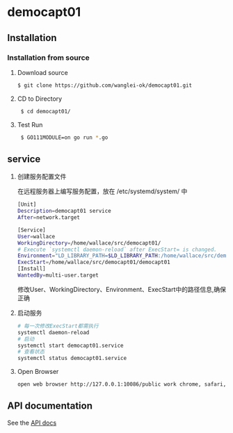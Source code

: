 # democapt01

## Installation

### Installation from source

1. Download source
   ```bash
   $ git clone https://github.com/wanglei-ok/democapt01.git
   ```
1. CD to Directory
   ```bash
    $ cd democapt01/
   ```
1. Test Run
   ```bash
    $ GO111MODULE=on go run *.go
   ```

## service

1. 创建服务配置文件

    在远程服务器上编写服务配置，放在 /etc/systemd/system/ 中
    ```bash
    [Unit]
    Description=democapt01 service
    After=network.target
    
    [Service]
    User=wallace
    WorkingDirectory=/home/wallace/src/democapt01/
    # Execute `systemctl daemon-reload` after ExecStart= is changed.
    Environment="LD_LIBRARY_PATH=$LD_LIBRARY_PATH:/home/wallace/src/democapt01/hksdk/linux/lib/"
    ExecStart=/home/wallace/src/democapt01/democapt01
    [Install]
    WantedBy=multi-user.target
    ```
    修改User、WorkingDirectory、Environment、ExecStart中的路径信息,确保正确

1. 启动服务
    ```bash
    # 每一次修改ExecStart都需执行
    systemctl daemon-reload
    # 启动
    systemctl start democapt01.service
    # 查看状态
    systemctl status democapt01.service
    ```
   
1. Open Browser
    ```bash
    open web browser http://127.0.0.1:10086/public work chrome, safari, firefox


## API documentation

See the [API docs](/doc/api.md)